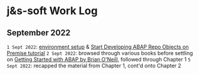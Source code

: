 # j&s-soft Work Log

## September 2022
`1 Sept 2022`: [environment setup](https://tools.eu1.hana.ondemand.com/#abap) & [Start Developing ABAP Repo Objects on Premise tutorial](https://developers.sap.com/group.abap-dev-repository-objects.html)
`2 Sept 2022`: browsed through various books before settling on [Getting Started with ABAP by Brian O'Neill](https://www.amazon.com/ABAP-Introduction-Beginners-Guide-PRESS/dp/1493212427), followed through Chapter 1
`5 Sept 2022`: recapped the material from Chapter 1, cont'd onto Chapter 2
